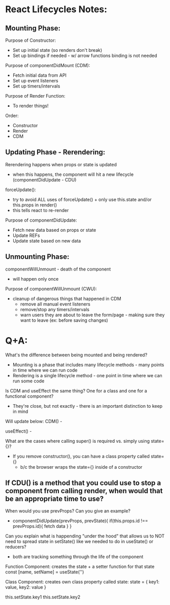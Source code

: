 # React Lifecycles Notes:


## Mounting Phase:
Purpose of Constructor:
- Set up initial state (so renders don't break)
- Set up bindings if needed - w/ arrow functions binding is not needed

Purpose of componentDidMount (CDM):
- Fetch initial data from API
- Set up event listeners
- Set up timers/intervals

Purpose of Render Function:
- To render things!

Order:
- Constructor
- Render
- CDM


## Updating Phase - Rerendering:
Rerendering happens when props or state is updated
- when this happens, the component will hit a new lifecycle (componentDidUpdate - CDU)

forceUpdate():
- try to avoid ALL uses of forceUpdate() + only use this.state and/or this.props in render()
- this tells react to re-render

Purpose of componentDidUpdate:
- Fetch new data based on props or state
- Update REFs
- Update state based on new data


## Unmounting Phase:
componentWillUnmount - death of the component
- will happen only once

Purpose of componentWillUnmount (CWU):
- cleanup of dangerous things that happened in CDM
   - remove all manual event listeners
   - remove/stop any timers/intervals
   - warn users they are about to leave the form/page - making sure they want to leave (ex: before saving changes)


# Q+A:
What's the difference between being mounted and being rendered?
- Mounting is a phase that includes many lifecycle methods - many points in time where we can run code 
- Rendering is a single lifecycle method - one point in time where we can run some code

Is CDM and useEffect the same thing? One for a class and one for a functional component?
- They're close, but not exactly - there is an important distinction to keep in mind

Will update below:
CDM() - 

useEffect() - 

What are the cases where calling super() is required vs. simply using state={}?
- If you remove constructor(), you can have a class property called state={}
   - b/c the browser wraps the state={} inside of a constructor

If CDU() is a method that you could use to stop a component from calling render, when would that be an appropriate time to use?
- 

When would you use prevProps? Can you give an example?
- componentDidUpdate(prevProps, prevState){
   if(this.props.id !== prevProps.id){
      fetch data
   }
}

Can you explain what is happending "under the hood" that allows us to NOT need to spread state in setState() like we needed to do in useState() or reducers?
- both are tracking something through the life of the component

Function Component:
creates the state + a setter function for that state
const [name, setName] = useState('')

Class Component:
creates own class property called state:
state = {
   key1: value,
   key2: value
   }

this.setState.key1
this.setState.key2
